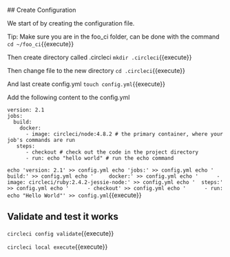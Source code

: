 ## Create Configuration

We start of by creating the configuration file.

Tip: Make sure you are in the foo_ci folder, can be done with the command
`cd ~/foo_ci`{{execute}}

Then create directory called .circleci
`mkdir .circleci`{{execute}}

Then change file to the new directory
`cd .circleci`{{execute}}

And last create config.yml
`touch config.yml`{{execute}}

Add the following content to the config.yml 
```
version: 2.1
jobs:
  build:
    docker: 
      - image: circleci/node:4.8.2 # the primary container, where your job's commands are run
   steps:
      - checkout # check out the code in the project directory
      - run: echo "hello world" # run the echo command
```
`echo 'version: 2.1' >> config.yml
echo 'jobs:' >> config.yml
echo '  build:' >> config.yml
echo '     docker:' >> config.yml
echo '      - image: circleci/ruby:2.4.2-jessie-node:' >> config.yml
echo '  steps:' >> config.yml
echo '      - checkout' >> config.yml
echo '      - run: echo "Hello World"' >> config.yml`{{execute}}

## Validate and test it works

`circleci config validate`{{execute}}


`circleci local execute`{{execute}}
